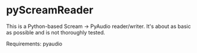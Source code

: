 # pyScreamReader

This is a Python-based Scream -> PyAudio reader/writer. It's about as basic as possible and is not thoroughly tested.

Requirements: pyaudio
